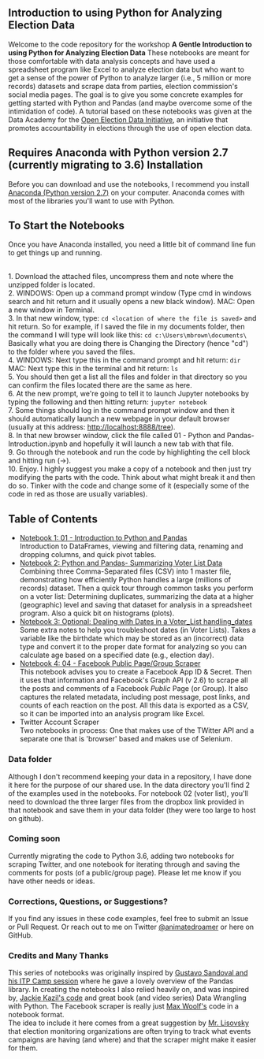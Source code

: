 ## Introduction to using Python for Analyzing Election Data

Welcome to the code repository for the workshop **A Gentle Introduction to using Python for Analyzing Election Data** These notebooks are meant for those comfortable with data analysis concepts and have used a spreadsheet program like Excel to analyze election data but who want to get a sense of the power of Python to analyze larger (i.e., 5 million or more records) datasets and scrape data from parties, election commission's social media pages. The goal is to give you some concrete examples for getting started with Python and Pandas (and maybe overcome some of the intimidation of code). A tutorial based on these notebooks was given at the Data Academy for the <a href="http://openelectiondata.net/en/">Open Election Data Initiative</a>, an initiative that promotes accountability in elections through the use of open election data.

## Requires Anaconda with Python version 2.7 (currently migrating to 3.6) Installation   
Before you can download and use the notebooks, I recommend you install <a href="https://www.continuum.io/downloads">Anaconda (Python version 2.7)</a> on your computer. Anaconda comes with most of the libraries you'll want to use with Python.

## To Start the Notebooks
Once you have Anaconda installed, you need a little bit of command line fun to get things up and running.

<br>1. Download the attached files, uncompress them and note where the unzipped folder is located.
<br> 2.
WINDOWS: Open up a command prompt window (Type cmd in windows search and hit return and it usually opens a new black window).
MAC: Open a new window in Terminal.
<br> 3. In that new window, type: ``cd <location of where the file is saved>`` and hit return. So for example, if I saved the file in my documents folder, then the command I will type will look like this:
``cd c:\Users\mbrown\documents\``
Basically what you are doing there is Changing the Directory (hence "cd") to the folder where you saved the files.
<br> 4. WINDOWS: Next type this in the command prompt and hit return: ``dir``
MAC: Next type this in the terminal and hit return: ``ls``
<br> 5. You should then get a list all the files and folder in that directory so you can confirm the files located there are the same as here.
<br> 6. At the new prompt, we're going to tell it to launch Jupyter notebooks by typing the following and then hitting return: ``jupyter notebook``
<br> 7. Some things should log in the command prompt window and then it should automatically launch a new webpage in your default browser (usually at this address: <a href="http://localhost:8888/tree"> http://localhost:8888/tree</a>).
<br> 8. In that new browser window, click the file called 01 - Python and Pandas-Introduction.ipynb and hopefully it will launch a new tab with that file.
<br> 9. Go through the notebook and run the code by highlighting the cell block and hitting run (->).
<br> 10. Enjoy. I highly suggest you make a copy of a notebook and then just try modifying the parts with the code. Think about what might break it and then do so. Tinker with the code and change some of it (especially some of the code in red as those are usually variables).

## Table of Contents

* [Notebook 1: 01 - Introduction to Python and Pandas](https://github.com/msbrown/Election_Data_Analysis_w_Python/blob/master/01%20-%20Python%20and%20Pandas-Introduction.ipynb)
 <br> Introduction to DataFrames, viewing and filtering data, renaming and dropping columns, and quick pivot tables.
* [Notebook 2: Python and Pandas- Summarizing Voter List Data](https://github.com/msbrown/Election_Data_Analysis_w_Python/blob/master/02%20-%20Python%20and%20Pandas-Summarizing%20Voter%20List%20Data_v1.7.ipynb)
 <br> Combining three Comma-Separated files (CSV) into 1 master file, demonstrating how efficiently Python handles a large (millions of records) dataset. Then a quick tour through common tasks you perform on a voter list: Determining duplicates, summarizing the data at a higher (geographic) level and saving that dataset for analysis in a spreadsheet program. Also a quick bit on histograms (plots).
* [Notebook 3: Optional: Dealing with Dates in a Voter_List handling_dates](https://github.com/msbrown/Election_Data_Analysis_w_Python/blob/master/03%20-%20Extra-Voter_List--handling_dates.ipynb)
  <br> Some extra notes to help you troubleshoot dates (in Voter Lists). Takes a variable like the birthdate which may be stored as an (incorrect) data type and convert it to the proper date format for analyzing so you can calculate age based on a specified date (e.g., election day).
* [Notebook 4: 04 - Facebook Public Page/Group Scraper](https://github.com/msbrown/Election_Data_Analysis_w_Python/blob/master/04%20-%20Facebook_scraper_v4.ipynb)
  <br> This notebook advises you to create a Facebook App ID & Secret. Then it uses that information and Facebook's Graph API (v 2.6) to scrape all the posts and comments of a Facebook *Public* Page (or Group). It also captures the related metadata, including post message, post links, and counts of each reaction on the post. All this data is exported as a CSV, so it can be imported into an analysis program like Excel.
* Twitter Account Scraper
<br> Two notebooks in process: One that makes use of the TWitter API and a separate one that is 'browser' based and makes use of Selenium. 

### Data folder

  Although I don't recommend keeping your data in a repository, I have done it here for the purpose of our shared use. In the data directory you'll find 2 of the examples used in the notebooks. For notebook 02 (voter list), you'll need to download the three larger files from the dropbox link provided in that notebook and save them in your data folder (they were too large to host on github).

### Coming soon
Currently migrating the code to Python 3.6, adding two notebooks for scraping Twitter, and one notebook for iterating through and saving the comments for posts (of a public/group page). Please let me know if you have other needs or ideas.

### Corrections, Questions, or Suggestions?
If you find any issues in these code examples, feel free to submit an Issue or Pull Request. Or reach out to me on Twitter <a href="https://twitter.com/animatedroamer">@animatedroamer</a> or here on GitHub.

### Credits and Many Thanks
This series of notebooks was originally inspired by <a href="https://github.com/GusSand/itp_talk_2016">Gustavo Sandoval and his ITP Camp session</a> where he gave a lovely overview of the Pandas library. In creating the notebooks I also relied heavily on, and was inspired by,  <a href="https://github.com/jackiekazil/data-wrangling">Jackie Kazil's code</a> and great book (and video series) Data Wrangling with Python. The Facebook scraper is really just <a href="https://github.com/minimaxir/facebook-page-post-scraper">Max Woolf's</a> code in a notebook format.
<br>The idea to include it here comes from a great suggestion by <a href="https://github.com/lisoffsky">Mr. Lisovsky</a> that election monitoring organizations are often trying to track what events campaigns are having (and where) and that the scraper might make it easier for them.
